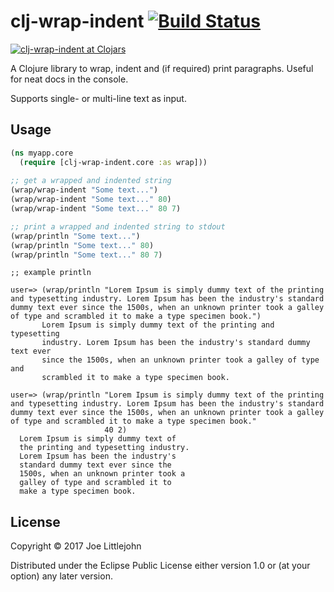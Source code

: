 # clj-wrap-indent [![Build Status](https://travis-ci.org/joelittlejohn/clj-wrap-indent.png)](https://travis-ci.org/joelittlejohn/clj-wrap-indent)

[![clj-wrap-indent at Clojars](https://clojars.org/clj-wrap-indent/latest-version.svg)](https://clojars.org/clj-wrap-indent)

A Clojure library to wrap, indent and (if required) print paragraphs. Useful for neat docs in the console.

Supports single- or multi-line text as input.

## Usage

```clj
(ns myapp.core
  (require [clj-wrap-indent.core :as wrap]))
    
;; get a wrapped and indented string
(wrap/wrap-indent "Some text...")
(wrap/wrap-indent "Some text..." 80)
(wrap/wrap-indent "Some text..." 80 7)

;; print a wrapped and indented string to stdout
(wrap/println "Some text...")
(wrap/println "Some text..." 80)
(wrap/println "Some text..." 80 7)
```
```
;; example println

user=> (wrap/println "Lorem Ipsum is simply dummy text of the printing and typesetting industry. Lorem Ipsum has been the industry's standard dummy text ever since the 1500s, when an unknown printer took a galley of type and scrambled it to make a type specimen book.")
       Lorem Ipsum is simply dummy text of the printing and typesetting
       industry. Lorem Ipsum has been the industry's standard dummy text ever
       since the 1500s, when an unknown printer took a galley of type and
       scrambled it to make a type specimen book.

user=> (wrap/println "Lorem Ipsum is simply dummy text of the printing and typesetting industry. Lorem Ipsum has been the industry's standard dummy text ever since the 1500s, when an unknown printer took a galley of type and scrambled it to make a type specimen book." 
                     40 2)
  Lorem Ipsum is simply dummy text of
  the printing and typesetting industry.
  Lorem Ipsum has been the industry's
  standard dummy text ever since the
  1500s, when an unknown printer took a
  galley of type and scrambled it to
  make a type specimen book.
```

## License

Copyright © 2017 Joe Littlejohn

Distributed under the Eclipse Public License either version 1.0 or (at your option) any later version.
